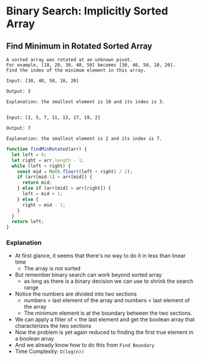 # Binary Search: Implicitly Sorted Array
## Find Minimum in Rotated Sorted Array
```
A sorted array was rotated at an unknown pivot.
For example, [10, 20, 30, 40, 50] becomes [30, 40, 50, 10, 20].
Find the index of the minimum element in this array.

Input: [30, 40, 50, 10, 20]

Output: 3

Explanation: the smallest element is 10 and its index is 3.


Input: [3, 5, 7, 11, 13, 17, 19, 2]

Output: 7

Explanation: the smallest element is 2 and its index is 7.
```
```javascript
function findMinRotated(arr) {
  let left = 0;
  let right = arr.length - 1;
  while (left < right) {
    const mid = Math.floor((left + right) / 2);
    if (arr[mid-1] > arr[mid]) {
      return mid;
    } else if (arr[mid] > arr[right]) {
      left = mid + 1;
    } else {
      right = mid - 1;
    }
  }
  return left;
}
```
### Explanation
- At first glance, it seems that there's no way to do it in less than linear time
  - The array is not sorted
- But remember binary search can work beyond sorted array
  - as long as there is a binary decision we can use to shrink the search range
- Notice the numbers are divided into two sections
  - numbers > last element of the array and numbers < last element of the array
  - The minimum element is at the boundary between the two sections.
- We can apply a filter of < the last element and get the boolean array that characterizes the two sections
- Now the problem is yet again reduced to finding the first true element in a boolean array
- And we already know how to do this from `Find Boundary`
- Time Complexity: `O(log(n))`
